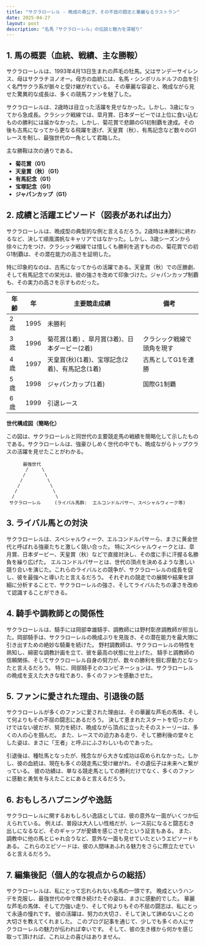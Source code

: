 ```yaml
---
title: "サクラローレル - 晩成の貴公子、その不屈の闘志と華麗なるラストラン"
date: 2025-04-27
layout: post
description: "名馬『サクラローレル』の伝説と魅力を深堀り"
---
```


## 1. 馬の概要（血統、戦績、主な勝鞍）

サクラローレルは、1993年4月13日生まれの芦毛の牡馬。父はサンデーサイレンス、母はサクラチヨノオー。母方の血統には、名馬・シンボリルドルフの血を引く名門サクラ系が脈々と受け継がれている。  その華麗な容姿と、晩成ながら見せた驚異的な成長は、多くの競馬ファンを魅了した。

サクラローレルは、2歳時は目立った活躍を見せなかった。しかし、3歳になってから急成長。クラシック戦線では、皐月賞、日本ダービーでは上位に食い込むものの勝利には届かなかった。しかし、菊花賞で悲願のG1初制覇を達成。その後も古馬になってから更なる飛躍を遂げ、天皇賞（秋）、有馬記念など数々のG1レースを制し、最強世代の一角として君臨した。

主な勝鞍は次の通りである。

* **菊花賞（G1）**
* **天皇賞（秋）（G1）**
* **有馬記念（G1）**
* **宝塚記念（G1）**
* **ジャパンカップ（G1）**


## 2. 成績と活躍エピソード（図表があれば出力）

サクラローレルは、晩成型の典型的な例と言えるだろう。2歳時は未勝利に終わるなど、決して順風満帆なキャリアではなかった。しかし、3歳シーズンから徐々に力をつけ、クラシック戦線では惜しくも勝利を逃すものの、菊花賞での初G1制覇は、その潜在能力の高さを証明した。

特に印象的なのは、古馬になってからの活躍である。天皇賞（秋）での圧勝劇、そして有馬記念での栄光は、彼の強さを改めて印象づけた。ジャパンカップ制覇も、その実力の高さを示すものだった。

| 年齢 | 年 | 主要競走成績 | 備考 |
|---|---|---|---|
| 2歳 | 1995 | 未勝利 |  |
| 3歳 | 1996 | 菊花賞(1着) 、皐月賞(3着)、日本ダービー(2着) |  クラシック戦線で頭角を現す |
| 4歳 | 1997 | 天皇賞(秋)(1着)、宝塚記念(2着)、有馬記念(1着) | 古馬としてG1を連勝 |
| 5歳 | 1998 | ジャパンカップ(1着) | 国際G1制覇 |
| 6歳 | 1999 |  引退レース |  |


**世代構成図（簡略化）**

この図は、サクラローレルと同世代の主要競走馬の戦績を簡略化して示したものである。サクラローレルは、強豪ひしめく世代の中でも、晩成ながらトップクラスの活躍を見せたことがわかる。

```
      最強世代
       /     \
      /       \
     /         \
    /           \
   /             \
  /               \
 サクラローレル     (ライバル馬群:  エルコンドルパサー、スペシャルウィーク等)
```


## 3. ライバル馬との対決

サクラローレルは、スペシャルウィーク、エルコンドルパサーら、まさに黄金世代と呼ばれる強豪たちと激しく競い合った。  特にスペシャルウィークとは、皐月賞、日本ダービー、天皇賞（秋）などで直接対決し、その度に手に汗握る名勝負を繰り広げた。  エルコンドルパサーとは、世代の頂点を決めるような激しい競り合いを演じた。これらのライバルとの競争が、サクラローレルの成長を促し、彼を最強へと導いたと言えるだろう。  それぞれの競走での展開や結果を詳細に分析することで、サクラローレルの強さ、そしてライバルたちの凄さを改めて認識することができる。


## 4. 騎手や調教師との関係性

サクラローレルは、騎手には岡部幸雄騎手、調教師には野村彰彦調教師が担当した。岡部騎手は、サクラローレルの晩成ぶりを見抜き、その潜在能力を最大限に引き出すための絶妙な騎乗を続けた。  野村調教師は、サクラローレルの特性を熟知し、綿密な調教計画を立て、彼を最高の状態に仕上げた。  騎手と調教師の信頼関係、そしてサクラローレル自身の努力が、数々の勝利を掴む原動力となったと言えるだろう。  特に、岡部騎手とのコンビネーションは、サクラローレルの晩成を支えた大きな柱であり、多くのファンを感動させた。


## 5. ファンに愛された理由、引退後の話

サクラローレルが多くのファンに愛された理由は、その華麗な芦毛の馬体、そして何よりもその不屈の闘志にあるだろう。  決して恵まれたスタートを切ったわけではない彼だが、努力を続け、晩成ながら頂点に立ったそのストーリーは、多くの人の心を掴んだ。  また、レースでの迫力ある走り、そして勝利後の堂々とした姿は、まさに「王者」と呼ぶにふさわしいものであった。

引退後は、種牡馬となったが、残念ながら大きな成功は収められなかった。しかし、彼の血統は、現在も多くの競走馬に受け継がれ、その遺伝子は未来へと繋がっている。  彼の功績は、単なる競走馬としての勝利だけでなく、多くのファンに感動と勇気を与えたことにあると言えるだろう。


## 6. おもしろハプニングや逸話

サクラローレルに関するおもしろい逸話としては、彼の意外な一面がいくつか伝えられている。  例えば、普段は大人しい性格だが、レース前になると闘志むき出しになるなど、そのギャップが愛嬌を感じさせたという証言もある。  また、調教中に他の馬とじゃれ合うなど、意外な一面も見せていたというエピソードもある。  これらのエピソードは、彼の人間味あふれる魅力をさらに際立たせていると言えるだろう。


## 7. 編集後記（個人的な視点からの総括）

サクラローレルは、私にとって忘れられない名馬の一頭です。  晩成というハンデを克服し、最強世代の中で輝き続けたその姿は、まさに感動的でした。  華麗な芦毛の馬体、そして力強い走り、そして何よりもその不屈の闘志は、私にとって永遠の憧れです。  彼の活躍は、努力の大切さ、そして決して諦めないことの大切さを教えてくれました。  このブログ記事を通じて、少しでも多くの人にサクラローレルの魅力が伝われば幸いです。  そして、彼の生き様から何かを感じ取って頂ければ、これ以上の喜びはありません。

